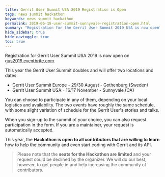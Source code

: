 ```yaml
---
title: Gerrit User Summit USA 2019 Registration is Open
tags: news summit hackathon
keywords: news summit hackathon
permalink: 2019-06-18-user-summit-sunnyvale-registration-open.html
summary: "Registration for the Gerrit User Summit 2019 USA is now open"
hide_sidebar: true
hide_navtoggle: true
toc: true
---
```


Registration for Gerrit User Summit USA 2019 is now open on
[gus2019.eventbrite.com](https://gus2019.eventbrite.com).

This year the Gerrit User Summit doubles and will offer two locations and dates:

- Gerrit User Summit Europe - 29/30 August - Gothenburg (Sweden)
- Gerrit User Summit USA - 16/17 November - Sunnyvale (CA)

You can choose to participate in any of them, depending on your local logistics
and availability. The two events have roughly the same schedule, with some
slight variation of schedule for the Gerrit User's stories and talks.

When you sign-up to the summit of your choice, you can also request participation
in the form. If you are a maintainer, your request is automatically accepted.

This year, the **Hackathon is open to all contributors that are willing to learn**
how to help the community and even start coding with Gerrit and its API.

> Please note that the **seats for the Hackathon are limited** and your request
> could be declined by the organizer. We will do our best, however, to get people in
> and help increasing the community of contributors.